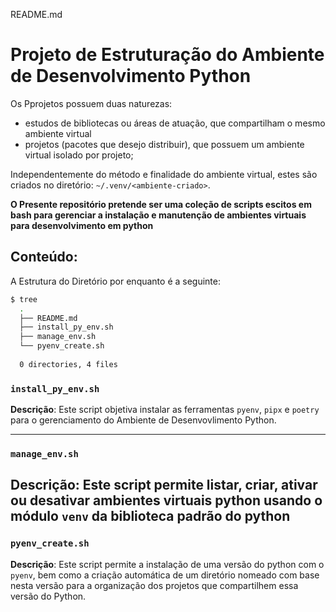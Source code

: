 README.md

# Projeto de Estruturação do Ambiente de Desenvolvimento Python

Os Pprojetos possuem duas naturezas:
- estudos de bibliotecas ou áreas de atuação, que compartilham o mesmo ambiente virtual
- projetos (pacotes que desejo distribuir), que possuem um ambiente virtual isolado por projeto;

Independentemente do método e finalidade do ambiente virtual, estes são criados no diretório: `~/.venv/<ambiente-criado>`.

**O Presente repositório pretende ser uma coleção de scripts escitos em bash para gerenciar a instalação e manutenção de ambientes virtuais para desenvolvimento em python**

## Conteúdo:

A Estrutura do Diretório por enquanto é a seguinte:

```bash
$ tree
  .
  ├── README.md
  ├── install_py_env.sh
  ├── manage_env.sh
  └── pyenv_create.sh
  
  0 directories, 4 files

```
### `install_py_env.sh`

**Descrição**: Este script objetiva instalar as ferramentas `pyenv`, `pipx` e `poetry` para o gerenciamento do Ambiente de Desenvovlimento Python.

---

### `manage_env.sh`

**Descrição**: Este script permite listar, criar, ativar ou desativar ambientes virtuais python usando o módulo `venv` da biblioteca padrão do python
---

### `pyenv_create.sh`

**Descrição**: Este script permite a instalação de uma versão do python com o `pyenv`, bem como a criação automática de um diretório nomeado com base nesta versão para a organização dos projetos que compartilhem essa versão do Python.